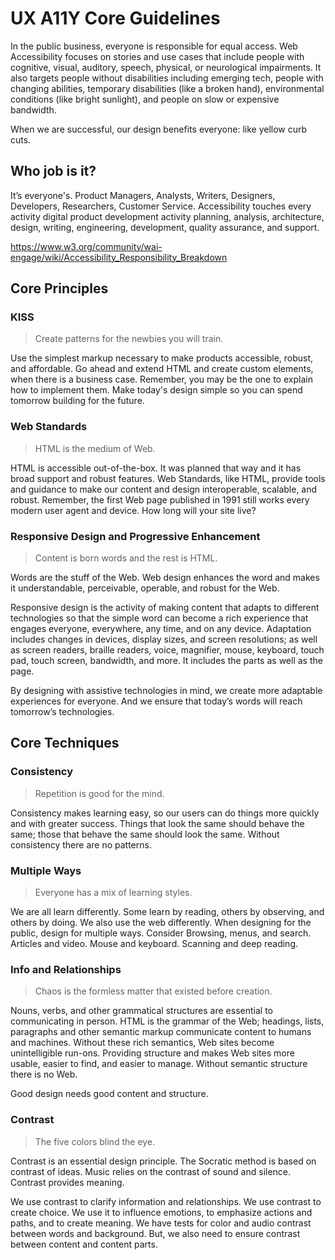 # UX A11Y Core Guidelines
In the public business, everyone is responsible for equal access. Web Accessibility focuses on stories and use cases that include people with cognitive, visual, auditory, speech, physical, or neurological impairments.   It also targets people without disabilities including emerging tech, people with changing abilities, temporary disabilities (like a broken hand), environmental conditions (like bright sunlight), and people on slow or expensive bandwidth.

When we are successful, our design benefits everyone: like yellow curb cuts.

## Who job is it?
It’s everyone's.  Product Managers, Analysts, Writers, Designers, Developers, Researchers, Customer Service. Accessibility touches every activity digital product development activity planning, analysis, architecture, design, writing, engineering, development, quality assurance, and support.

https://www.w3.org/community/wai-engage/wiki/Accessibility_Responsibility_Breakdown

## Core Principles

### KISS
>  Create patterns for the newbies you will train.

Use the simplest markup necessary to make products accessible, robust, and affordable.  Go ahead and extend HTML and create custom elements,  when there is a business case.  Remember, you may be the one to explain how to implement them.  Make today's design simple so you can spend tomorrow building for the future.  

### Web Standards
> HTML is the medium of Web.

HTML is accessible out-of-the-box.  It was planned that way and it  has broad support and robust features.  Web Standards, like HTML, provide tools and guidance to make our content and design interoperable, scalable, and robust.  Remember, the first Web page published in 1991 still works every modern user agent and device.  How long will your site live?

### Responsive Design and Progressive Enhancement
> Content is born words and the rest is HTML.

Words are the stuff of the Web.  Web design enhances the word and makes it understandable, perceivable, operable, and robust for the Web.

Responsive design is the activity of making content that adapts to different technologies so that the simple word can become a rich experience that engages everyone, everywhere, any time, and on any device.  Adaptation includes changes in devices, display sizes, and screen resolutions; as well as screen readers, braille readers, voice, magnifier, mouse, keyboard, touch pad, touch screen, bandwidth, and more.  It includes the  parts as well as the page.

By designing with assistive technologies in mind, we create more adaptable  experiences for everyone.  And we ensure that today’s words will reach tomorrow’s technologies.


## Core Techniques

### Consistency
> Repetition is good for the mind.

Consistency makes learning easy, so our users can do things more quickly and with greater success.   Things that look the same should  behave the same; those that behave the same should look the same. Without consistency there are no patterns.

### Multiple Ways
> Everyone has a mix of learning styles.

We are all learn differently.  Some learn by reading, others by observing, and others by doing. We also use the web differently.  When designing for the public, design for multiple ways.  Consider Browsing, menus, and search. Articles and video.  Mouse and keyboard.  Scanning and deep reading.  

### Info and Relationships
> Chaos is the formless matter that existed before creation.

Nouns, verbs, and other grammatical structures are essential to communicating in person.  HTML is the grammar of the Web; headings, lists, paragraphs and other semantic markup communicate content to humans and machines.  Without these rich semantics, Web sites become unintelligible run-ons.  Providing structure and makes Web sites more usable, easier to find, and easier to manage. Without semantic structure there is no Web.

Good design needs good content and structure.

### Contrast
> The five colors blind the eye.

Contrast is an essential design principle.  The Socratic method is based on contrast of ideas.  Music relies on the contrast of sound and silence.  Contrast provides meaning.

We use contrast to clarify information and relationships. We use contrast to create choice.  We use it to influence emotions, to emphasize actions and paths, and to create meaning.  We have tests for color and audio contrast between words and background. But, we also need to ensure contrast between content and content parts.
